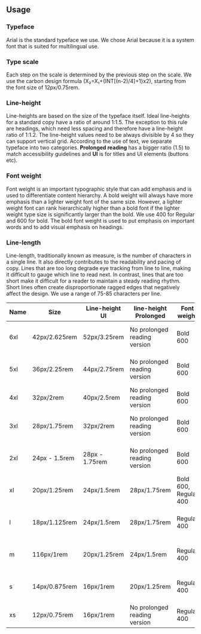 ## Usage

### Typeface
Arial is the standard typeface we use. We chose Arial because it is a system font that is suited for multilingual use.

### Type scale

Each step on the scale is determined by the previous step on the scale. We use the carbon design formula (X₂=X₁+{INT[(n-2)/4]+1}x2), starting from the font size of 12px/0.75rem.

### Line-height

Line-heights are based on the size of the typeface itself. Ideal line-heights for a standard copy have a ratio of around 1:1.5. The exception to this rule are headings, which need less spacing and therefore have a line-height ratio of 1:1.2. The line-height values need to be always divisible by 4 so they can support vertical grid. According to the use of text, we separate typeface into two categories. **Prolonged reading** has a bigger ratio (1.5) to match accessibility guidelines and **UI** is for titles and UI elements (buttons etc).

### Font weight

Font weight is an important typographic style that can add emphasis and is used to differentiate content hierarchy. A bold weight will always have more emphasis than a lighter weight font of the same size. However, a lighter weight font can rank hierarchically higher than a bold font if the lighter weight type size is significantly larger than the bold. We use 400 for Regular and 600 for bold. The bold font weight is used to put emphasis on important words and to add visual emphasis on headings.

### Line-length

Line-length, traditionally known as measure, is the number of characters in a single line. It also directly contributes to the readability and pacing of copy. Lines that are too long degrade eye tracking from line to line, making it difficult to gauge which line to read next. In contrast, lines that are too short make it difficult for a reader to maintain a steady reading rhythm. Short lines often create disproportionate ragged edges that negatively affect the design. We use a range of 75-85 characters per line.

Name | Size | Line-height UI | line-height Prolonged | Font weight | Font color | Usage (Desktop) | Usage (Mobile)
--- | --- | --- | --- | --- | --- | --- | --- 
6xl | 42px/2.625rem | 52px/3.25rem | No prolonged reading version | Bold 600 | White, Black | EU and EU branded homepage page headers | - 
5xl | 36px/2.25rem | 44px/2.75rem | No prolonged reading version | Bold 600 | White, Black | - | EU and EU branded homepage page headers
4xl | 32px/2rem | 40px/2.5rem | No prolonged reading version | Bold 600 | White, Black | Page titles (H1 heading)/Banner titles | -
3xl | 28px/1.75rem | 32px/2rem | No prolonged reading version | Bold 600 | White, EC Grey, Black | Body titles (H2 heading) | Page titles (H1 heading) Banner titles
2xl | 24px - 1.5rem | 28px - 1.75rem | No prolonged reading version | Bold 600 | White, EC Grey, Black | (H3 heading) | Body titles (H2 heading) for Mobile
xl | 20px/1.25rem | 24px/1.5rem |28px/1.75rem | Bold 600, Regular 400 | White EC Grey Black | Lead paragraph (Page header or banner descriptions) | (H3 heading)
l | 18px/1.125rem | 24px/1.5rem |28px/1.75rem | Regular 400 | White EC Grey Black | - | Lead paragraph (Page header or banner descriptions)
m | 116px/1rem | 20px/1.25rem | 24px/1.5rem | Regular 400 | White, EC Grey, Black | Paragraphs (copy) | Paragraphs (copy)
s | 14px/0.875rem | 16px/1rem | 20px/1.25rem | Regular 400 |White, EC Grey, Black | Captions/Meta (copy) | Captions/Meta (copy)
xs	| 12px/0.75rem |	16px/1rem |	No prolonged reading version |	Regular 400	| EC Grey	| Copyrights/Labels	| Copyrights/Labels
